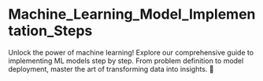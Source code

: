 # Machine_Learning_Model_Implementation_Steps
Unlock the power of machine learning! Explore our comprehensive guide to implementing ML models step by step. From problem definition to model deployment, master the art of transforming data into insights. 🚀
